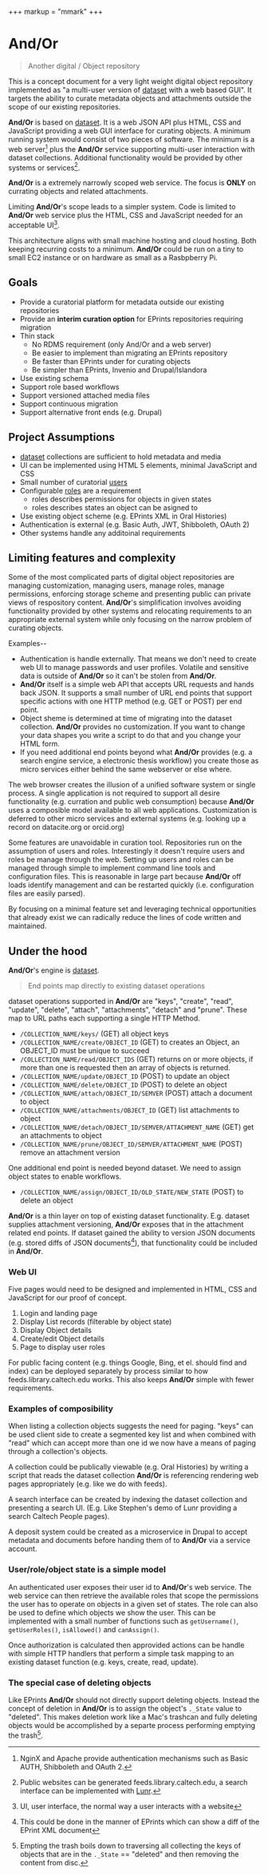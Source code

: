 +++
markup = "mmark"
+++


# And/Or

> <span class="red">An</span>other <span class="red">d</span>igital / <span class="red">O</span>bject <span class="red">r</span>epository

This is a concept document for a very light weight digital object
repository implemented as "a multi-user version of 
[dataset](https://caltechlibrary.github.io/dataset) with a web 
based GUI". It targets the ability to curate 
metadata objects and attachments outside the scope of 
our existing repositories.  

**And/Or** is based on [dataset](https://caltechlibrary.github.io/dataset).
It is a web JSON API plus HTML, CSS and JavaScript providing a web 
GUI interface for curating objects.  A minimum running system 
would consist of two pieces of software.  The minimum is 
a web server[^1] plus the **And/Or** service supporting 
multi-user interaction with dataset collections.  Additional
functionality would be provided by other systems or services[^2].

**And/Or** is a extremely narrowly scoped web service. The focus 
is __ONLY__ on currating objects and related attachments. 

Limiting **And/Or**'s scope leads to a simpler system. Code 
is limited to **And/Or** web service plus the HTML, 
CSS and JavaScript needed for an acceptable UI[^3].

This architecture aligns with small machine hosting
and cloud hosting. Both keeping recurring costs to a minimum. 
**And/Or** could be run on a tiny to small EC2 instance or
on hardware as small as a Rasbpberry Pi.


## Goals

+ Provide a curatorial platform for metadata outside our existing repositories
+ Provide an __interim curation option__ for EPrints repositories requiring migration
+ Thin stack 
    + No RDMS requirement (only And/Or and a web server)
    + Be easier to implement than migrating an EPrints repository
    + Be faster than EPrints under for curating objects
    + Be simpler than EPrints, Invenio and Drupal/Islandora
+ Use existing schema 
+ Support role based workflows
+ Support versioned attached media files
+ Support continuous migration
+ Support alternative front ends (e.g. Drupal)


## Project Assumptions

+ [dataset](https://github.com/caltechlibrary/dataset) collections are sufficient to hold metadata and media
+ UI can be implemented using HTML 5 elements, minimal JavaScript and CSS
+ Small number of curatorial [users](docs/User-Scheme.html)
+ Configurable [roles](docs/Roles-Scheme.html) are a requirement
    + roles describes permissions for objects in given states
    + roles describes states an object can be asigned to
+ Use existing object scheme (e.g. EPrints XML in Oral Histories)
+ Authentication is external (e.g. Basic Auth, JWT, Shibboleth, OAuth 2)
+ Other systems handle any additoinal requirements


## Limiting features and complexity

Some of the most complicated parts of digital object repositories
are managing customization, managing users, manage roles,
manage permissions, enforcing storage scheme and presenting
public can private views of respository content.  **And/Or**'s 
simplification involves avoiding functionality provided
by other systems and relocating requirements to an appropriate 
external system while only focusing on the narrow problem
of curating objects. 

Examples--

+ Authentication is handle externally. That means we don't need to create web UI to manage passwords and user profiles. Volatile and sensitive data is outside of **And/Or** so it can't be stolen from **And/Or**.
+ **And/Or** itself is a simple web API that accepts URL requests 
and hands back JSON. It supports a small number of URL end points that support specific actions with one HTTP method (e.g. GET or POST) per end point.
+ Object sheme is determined at time of migrating into  the dataset collection. **And/Or** provides no customization.  If you want to change your data shapes you write a script to do that and you change your HTML form.
+ If you need additional end points beyond what **And/Or** provides (e.g. a search engine service, a electronic thesis workflow) you create those as micro services either behind the same webserver or else where.

The web browser creates the illusion of a unified software system
or single process. A single application is not required to support all
desire functionality (e.g. curration and public web consumption) because
**And/Or** uses a composible model available to all web applications.
Customization is deferred to other micro services and external 
systems (e.g. looking up a record on datacite.org or orcid.org)

Some features are unavoidable in curation tool. Repositories run
on the assumption of users and roles. Interestingly it 
doesn't require users and roles be manage through the web. 
Setting up users and roles can be managed through simple to implement
command line tools and configuration files.  This is reasonable in 
large part because **And/Or** off loads identify management 
and can be restarted quickly (i.e. configuration files are easily
parsed).

By focusing on a minimal feature set and leveraging technical
opportunities that already exist we can radically
reduce the lines of code written and maintained. 

## Under the hood

**And/Or**'s engine is [dataset](https://github.com/caltechlibrary/dataset).

> End points map directly to existing dataset operations

dataset operations supported in **And/Or** are "keys", "create", 
"read", "update", "delete", "attach", "attachments", "detach" 
and "prune". These map to URL paths each supporting a single 
HTTP Method.

+ `/COLLECTION_NAME/keys/` (GET) all object keys
+ `/COLLECTION_NAME/create/OBJECT_ID` (GET) to creates an Object, an OBJECT_ID must be unique to succeed
+ `/COLLECTION_NAME/read/OBJECT_IDS` (GET) returns on or more objects, if more than one is requested then an array of objects is returned.
+ `/COLLECTION_NAME/update/OBJECT_ID` (POST) to update an object
+ `/COLLECTION_NAME/delete/OBJECT_ID` (POST) to delete an object
+ `/COLLECTION_NAME/attach/OBJECT_ID/SEMVER` (POST) attach a document to object
+ `/COLLECTION_NAME/attachments/OBJECT_ID` (GET) list attachments to object
+ `/COLLECTION_NAME/detach/OBJECT_ID/SEMVER/ATTACHMENT_NAME` (GET) get an attachments to object
+ `/COLLECTION_NAME/prune/OBJECT_ID/SEMVER/ATTACHMENT_NAME` (POST) remove an attachment version

One additional end point is needed beyond dataset. We need to assign
object states to enable workflows.

+ `/COLLECTION_NAME/assign/OBJECT_ID/OLD_STATE/NEW_STATE` (POST) to delete an object

**And/Or** is a thin layer on top of existing dataset functionality.
E.g. dataset supplies attachment versioning, **And/Or** exposes that
in the attachment related end points. If dataset gained the ability
to version JSON documents (e.g. stored diffs of JSON documents[^4]),
that functionality could be included in **And/Or**.

### Web UI

Five pages would need to be designed and implemented in HTML, CSS and
JavaScript for our proof of concept.

1. Login and landing page 
2. Display List records (filterable by object state)
3. Display Object details 
4. Create/edit Object details
5. Page to display user roles

For public facing content (e.g. things Google, Bing, et el. 
should find and index) can be deployed separately by 
process similar to how feeds.library.caltech.edu works.
This also keeps **And/Or** simple with fewer requirements.

### Examples of composibility

When listing a collection objects suggests the need for paging.
"keys" can be used client side to create a segmented key list and when
combined with "read" which can accept more than one id we now have
a means of paging through a collection's objects.

A collection could be publically viewable (e.g. Oral Histories)
by writing a script that reads the dataset collection **And/Or** is
referencing rendering web pages appropriately (e.g. like we do
with feeds).

A search interface can be created by indexing the dataset collection
and presenting a search UI. (E.g. Like Stephen's demo of Lunr 
providing a search Caltech People pages).

A deposit system could be created as a microservice in Drupal 
to accept metadata and documents before handing them of to 
**And/Or** via a service account.


### User/role/object state is a simple model

An authenticated user exposes their user id to 
**And/Or**'s web service. The web service can then
retrieve the available roles that scope the permissions
the user has to operate on objects in a given set of states.
The role can also be used to define which objects we show
the user.  This can be implemented with a small number
of functions such as `getUsername()`, `getUserRoles()`, 
`isAllowed()` and `canAssign()`.

Once authorization is calculated then approvided actions
can be handle with simple HTTP handlers that perform a simple
task mapping to an existing dataset function (e.g. keys, 
create, read, update).

### The special case of deleting objects 

Like EPrints **And/Or** should not directly support deleting objects.
Instead the concept of deletion in **And/Or** is to assign the object's
`._State` value to "deleted". This makes deletion work like a Mac's 
trashcan and fully deleting objects would be accomplished by
a separte process performing emptying the trash[^5].


[^1]: NginX and Apache provide authentication mechanisms such as Basic AUTH, Shibboleth and OAuth 2.

[^2]: Public websites can be generated feeds.library.caltech.edu, a search interface can be implemented with [Lunr](https://lunrjs.com).

[^3]: UI, user interface, the normal way a user interacts with a website

[^4]: This could be done in the manner of EPrints which can show a diff of the EPrint XML document

[^5]: Empting the trash boils down to traversing all collecting the keys of objects that are in the `._State` == "deleted" and then removing the content from disc.
